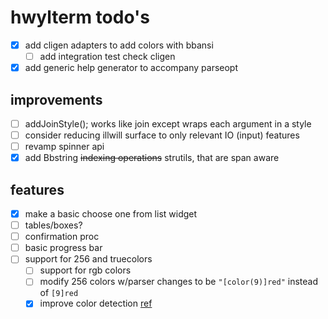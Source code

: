 # hwylterm todo's

- [x] add cligen adapters to add colors with bbansi
  - [ ] add integration test check cligen
- [x] add generic help generator to accompany parseopt

## improvements


- [ ] addJoinStyle(); works like join except wraps each argument in a style
- [ ] consider reducing illwill surface to only relevant IO (input) features
- [ ] revamp spinner api
- [x] add Bbstring ~~indexing operations~~ strutils, that are span aware

## features

- [x] make a basic choose one from list widget
- [ ] tables/boxes?
- [ ] confirmation proc
- [ ] basic progress bar
- [ ] support for 256 and truecolors
  - [ ] support for rgb colors
  - [ ] modify 256 colors w/parser changes to be `"[color(9)]red"` instead of `[9]red`
  - [x] improve color detection [ref](https://github.com/Textualize/rich/blob/4101991898ee7a09fe1706daca24af5e1e054862/rich/console.py#L791)

<!-- generated with <3 by daylinmorgan/todo -->
